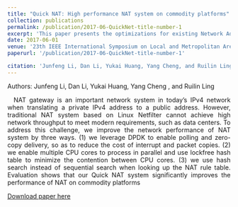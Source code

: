 ```yaml
---
title: "Quick NAT: High performance NAT system on commodity platforms"
collection: publications
permalink: /publication/2017-06-QuickNet-title-number-1
excerpt: 'This paper presents the optimizations for existing Network Address Translation (NAT) systems, based on DPDK'
date: 2017-06-01
venue: '23th IEEE International Symposium on Local and Metropolitan Area Networks (LANMAN 2017), Osaka, Japan, June.'
paperurl: '/publication/2017-06-QuickNet-title-number-1'

citation: 'Junfeng Li, Dan Li, Yukai Huang, Yang Cheng, and Ruilin Ling, "Quick NAT: High performance NAT system on commodity platforms". 23th IEEE International Symposium on Local and Metropolitan Area Networks (LANMAN 2017), June, 2017, Osaka, Japan.'
---
```


Authors: Junfeng Li, Dan Li, Yukai Huang, <es style="font:blod">Yang Cheng </es>, and Ruilin Ling
<div style="text-align:justify; text-indent:1em;">
NAT gateway is an important network system in today’s IPv4 network when translating a private IPv4 address to a public address. However, traditional NAT system based on Linux Netfilter cannot achieve high network throughput to meet modern requirements, such as data centers. To address this challenge, we improve the network performance of NAT system by three ways. (1) we leverage DPDK to enable polling and zero-copy delivery, so as to reduce the cost of interrupt and packet copies. (2) we enable multiple CPU cores to process in parallel and use lockfree hash table to minimize the contention between CPU cores. (3) we use hash search instead of sequential search when looking up the NAT rule table. Evaluation shows that our Quick NAT system significantly improves the performance of NAT on commodity platforms
</div>

[Download paper here](https://chengyang.info/me/pdfs/Quick-NAT-lanman-paper.pdf)
